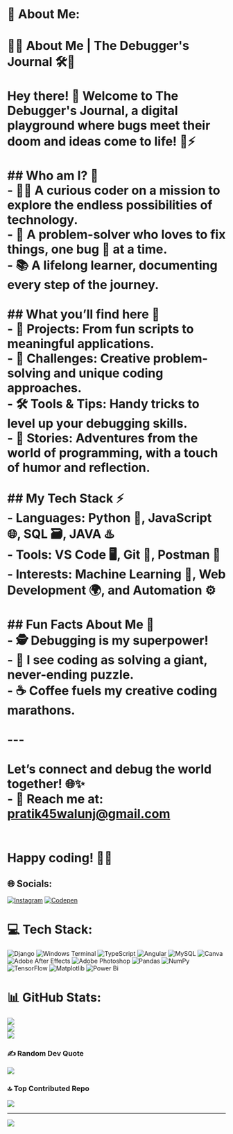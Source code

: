 # 💫 About Me:
# 👨‍💻 About Me | The Debugger's Journal 🛠️📖  <br><br>Hey there! 👋 Welcome to **The Debugger's Journal**, a digital playground where bugs meet their doom and ideas come to life! 🐞⚡  <br><br>## Who am I? 🤔  <br>- 👨‍💻 A curious coder on a mission to explore the endless possibilities of technology.  <br>- 🧰 A problem-solver who loves to fix things, one bug 🐛 at a time.  <br>- 📚 A lifelong learner, documenting every step of the journey.  <br><br>## What you’ll find here 🌟  <br>- **🚀 Projects**: From fun scripts to meaningful applications.  <br>- **🧩 Challenges**: Creative problem-solving and unique coding approaches.  <br>- **🛠️ Tools & Tips**: Handy tricks to level up your debugging skills.  <br>- **📖 Stories**: Adventures from the world of programming, with a touch of humor and reflection.  <br><br>## My Tech Stack ⚡  <br>- **Languages:** Python 🐍, JavaScript 🌐, SQL 🗃️, JAVA ♨️ <br>- **Tools:** VS Code 🖥️, Git 🔧, Postman 📮  <br>- **Interests:** Machine Learning 🤖, Web Development 🌍, and Automation ⚙️  <br><br>## Fun Facts About Me 🌟  <br>- 🕵️ Debugging is my superpower!  <br>- 🧩 I see coding as solving a giant, never-ending puzzle.  <br>- ☕ Coffee fuels my creative coding marathons.  <br><br>---<br><br>Let’s connect and debug the world together! 🌐✨  <br>- 💬 Reach me at: [pratik45walunj@gmail.com](mailto:pratik45walunj@gmail.com)  <br><br><br>Happy coding! 🐍✨  <br>


## 🌐 Socials:
[![Instagram](https://img.shields.io/badge/Instagram-%23E4405F.svg?logo=Instagram&logoColor=white)](https://instagram.com/thedebuggersjournal) [![Codepen](https://img.shields.io/badge/Codepen-000000?style=for-the-badge&logo=codepen&logoColor=white)](https://codepen.io/https://codepen.io/your-work/) 

# 💻 Tech Stack:
![Django](https://img.shields.io/badge/django-%23092E20.svg?style=for-the-badge&logo=django&logoColor=white) ![Windows Terminal](https://img.shields.io/badge/Windows%20Terminal-%234D4D4D.svg?style=for-the-badge&logo=windows-terminal&logoColor=white) ![TypeScript](https://img.shields.io/badge/typescript-%23007ACC.svg?style=for-the-badge&logo=typescript&logoColor=white) ![Angular](https://img.shields.io/badge/angular-%23DD0031.svg?style=for-the-badge&logo=angular&logoColor=white) ![MySQL](https://img.shields.io/badge/mysql-4479A1.svg?style=for-the-badge&logo=mysql&logoColor=white) ![Canva](https://img.shields.io/badge/Canva-%2300C4CC.svg?style=for-the-badge&logo=Canva&logoColor=white) ![Adobe After Effects](https://img.shields.io/badge/Adobe%20After%20Effects-9999FF.svg?style=for-the-badge&logo=Adobe%20After%20Effects&logoColor=white) ![Adobe Photoshop](https://img.shields.io/badge/adobe%20photoshop-%2331A8FF.svg?style=for-the-badge&logo=adobe%20photoshop&logoColor=white) ![Pandas](https://img.shields.io/badge/pandas-%23150458.svg?style=for-the-badge&logo=pandas&logoColor=white) ![NumPy](https://img.shields.io/badge/numpy-%23013243.svg?style=for-the-badge&logo=numpy&logoColor=white) ![TensorFlow](https://img.shields.io/badge/TensorFlow-%23FF6F00.svg?style=for-the-badge&logo=TensorFlow&logoColor=white) ![Matplotlib](https://img.shields.io/badge/Matplotlib-%23ffffff.svg?style=for-the-badge&logo=Matplotlib&logoColor=black) ![Power Bi](https://img.shields.io/badge/power_bi-F2C811?style=for-the-badge&logo=powerbi&logoColor=black)
# 📊 GitHub Stats:
![](https://github-readme-stats.vercel.app/api?username=TheDebuggersJournal&theme=github_dark&hide_border=false&include_all_commits=true&count_private=true)<br/>
![](https://github-readme-streak-stats.herokuapp.com/?user=TheDebuggersJournal&theme=github_dark&hide_border=false)<br/>
![](https://github-readme-stats.vercel.app/api/top-langs/?username=TheDebuggersJournal&theme=github_dark&hide_border=false&include_all_commits=true&count_private=true&layout=compact)

### ✍️ Random Dev Quote
![](https://quotes-github-readme.vercel.app/api?type=horizontal&theme=radical)

### 🔝 Top Contributed Repo
![](https://github-contributor-stats.vercel.app/api?username=TheDebuggersJournal&limit=5&theme=dark&combine_all_yearly_contributions=true)

---
[![](https://visitcount.itsvg.in/api?id=TheDebuggersJournal&icon=0&color=0)](https://visitcount.itsvg.in)

<!-- Proudly created with GPRM ( https://gprm.itsvg.in ) -->
